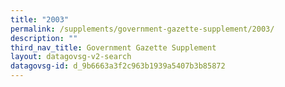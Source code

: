 ```yaml
---
title: "2003"
permalink: /supplements/government-gazette-supplement/2003/
description: ""
third_nav_title: Government Gazette Supplement
layout: datagovsg-v2-search
datagovsg-id: d_9b6663a3f2c963b1939a5407b3b85872
---
```

